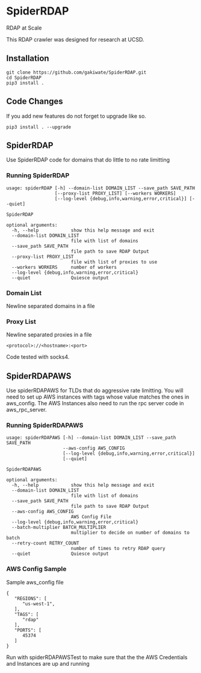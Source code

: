 # SpiderRDAP

RDAP at Scale

This RDAP crawler was designed for research at UCSD.

## Installation

```
git clone https://github.com/gakiwate/SpiderRDAP.git
cd SpiderRDAP
pip3 install .
```

## Code Changes

If you add new features do not forget to upgrade like so.

```
pip3 install . --upgrade
```

## SpiderRDAP

Use SpiderRDAP code for domains that do little to no rate limitting

### Running SpiderRDAP

```
usage: spiderRDAP [-h] --domain-list DOMAIN_LIST --save_path SAVE_PATH
                  [--proxy-list PROXY_LIST] [--workers WORKERS]
                  [--log-level {debug,info,warning,error,critical}] [--quiet]

SpiderRDAP

optional arguments:
  -h, --help            show this help message and exit
  --domain-list DOMAIN_LIST
                        file with list of domains
  --save_path SAVE_PATH
                        file path to save RDAP Output
  --proxy-list PROXY_LIST
                        file with list of proxies to use
  --workers WORKERS     number of workers
  --log-level {debug,info,warning,error,critical}
  --quiet               Quiesce output
```

### Domain List

Newline separated domains in a file

### Proxy List

Newline separated proxies in a file

```
<protocol>://<hostname>:<port>
```

Code tested with socks4.

## SpiderRDAPAWS

Use spiderRDAPAWS for TLDs that do aggressive rate limitting.
You will need to set up AWS instances with tags whose
value matches the ones in aws_config. The AWS Instances
also need to run the rpc server code in aws_rpc_server.

### Running SpiderRDAPAWS

```
usage: spiderRDAPAWS [-h] --domain-list DOMAIN_LIST --save_path SAVE_PATH
                     --aws-config AWS_CONFIG
                     [--log-level {debug,info,warning,error,critical}]
                     [--quiet]

SpiderRDAPAWS

optional arguments:
  -h, --help            show this help message and exit
  --domain-list DOMAIN_LIST
                        file with list of domains
  --save_path SAVE_PATH
                        file path to save RDAP Output
  --aws-config AWS_CONFIG
                        AWS Config File
  --log-level {debug,info,warning,error,critical}
  --batch-multiplier BATCH_MULTIPLIER
                        multiplier to decide on number of domains to batch
  --retry-count RETRY_COUNT
                        number of times to retry RDAP query
  --quiet               Quiesce output
```

### AWS Config Sample

Sample aws_config file

```
{
   "REGIONS": [
      "us-west-1",
   ],
   "TAGS": [
      "rdap"
   ],
   "PORTS": [
      45374
   ]
}
```

Run with spiderRDAPAWSTest to make sure that
the the AWS Credentials and Instances are
up and running
